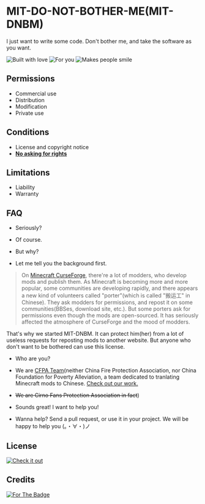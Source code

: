 # MIT-DO-NOT-BOTHER-ME(MIT-DNBM)

I just want to write some code. Don't bother me, and take the software as you want.

![Built with love](https://forthebadge.com/images/badges/built-with-love.svg) ![For you](https://forthebadge.com/images/badges/for-you.svg) ![Makes people smile](https://forthebadge.com/images/badges/makes-people-smile.svg)

## Permissions

- Commercial use
- Distribution
- Modification
- Private use

## Conditions

- License and copyright notice
- [**No asking for rights**](#FAQ)

## Limitations

- Liability
- Warranty

## FAQ

- Seriously?
- Of course.

- But why?
- Let me tell you the background first.

> On [Minecraft CurseForge](https://minecraft.curseforge.com/), there're a lot of modders, who develop mods and publish them. As Minecraft is becoming more and more popular, some communities are developing rapidly, and there appears a new kind of volunteers called "porter"(which is called "搬运工" in Chinese). They ask modders for permissions, and repost it on some communities(BBSes, download site, etc.). But some porters ask for permissions even though the mods are open-sourced. It has seriously affected the atmosphere of CurseForge and the mood of modders.

That's why we started MIT-DNBM. It can protect him(her) from a lot of useless requests for reposting mods to another website. But anyone who don't want to be bothered can use this license.

- Who are you?
- We are [CFPA Team](https://cfpa.team/)(neither China Fire Protection Association, nor China Foundation for Poverty Alleviation, a team dedicated to tranlating Minecraft mods to Chinese. [Check out our work.](https://github.com/CFPAOrg/Minecraft-Mod-Language-Package)
- ~~We are Cirno Fans Protection Association in fact~~)

- Sounds great! I want to help you!
- Wanna help? Send a pull request, or use it in your project. We will be happy to help you (。・∀・)ノ

## License

[![Check it out](https://forthebadge.com/images/badges/check-it-out.svg)](https://github.com/CFPAOrg/MIT-DO-NOT-BOTHER-ME/blob/master/LICENSE)

## Credits

[![For The Badge](https://forthebadge.com/images/badges/uses-badges.svg)](https://forthebadge.com)
